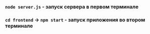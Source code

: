 ### `node server.js` - запуск сервера в первом терминале
### `cd frontend` -> `npm start` - запуск приложения во втором терминале
